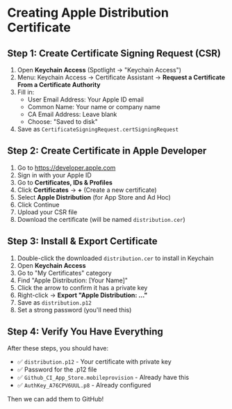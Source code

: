 # Creating Apple Distribution Certificate

## Step 1: Create Certificate Signing Request (CSR)

1. Open **Keychain Access** (Spotlight → "Keychain Access")
2. Menu: Keychain Access → Certificate Assistant → **Request a Certificate From a Certificate Authority**
3. Fill in:
   - User Email Address: Your Apple ID email
   - Common Name: Your name or company name
   - CA Email Address: Leave blank
   - Choose: "Saved to disk"
4. Save as `CertificateSigningRequest.certSigningRequest`

## Step 2: Create Certificate in Apple Developer

1. Go to https://developer.apple.com
2. Sign in with your Apple ID
3. Go to **Certificates, IDs & Profiles**
4. Click **Certificates** → **+** (Create a new certificate)
5. Select **Apple Distribution** (for App Store and Ad Hoc)
6. Click Continue
7. Upload your CSR file
8. Download the certificate (will be named `distribution.cer`)

## Step 3: Install & Export Certificate

1. Double-click the downloaded `distribution.cer` to install in Keychain
2. Open **Keychain Access**
3. Go to "My Certificates" category
4. Find "Apple Distribution: [Your Name]"
5. Click the arrow to confirm it has a private key
6. Right-click → **Export "Apple Distribution: ..."**
7. Save as `distribution.p12`
8. Set a strong password (you'll need this)

## Step 4: Verify You Have Everything

After these steps, you should have:
- ✅ `distribution.p12` - Your certificate with private key
- ✅ Password for the .p12 file
- ✅ `Github_CI_App_Store.mobileprovision` - Already have this
- ✅ `AuthKey_A76CPV6UUL.p8` - Already configured

Then we can add them to GitHub!